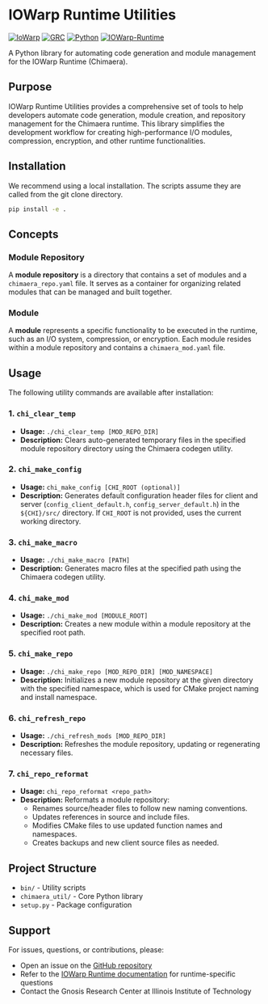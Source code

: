 # IOWarp Runtime Utilities

[![IoWarp](https://img.shields.io/badge/IoWarp-GitHub-blue.svg)](http://github.com/iowarp)
[![GRC](https://img.shields.io/badge/GRC-Website-blue.svg)](https://grc.iit.edu/)
[![Python](https://img.shields.io/badge/Python-3.7+-yellow.svg)](https://www.python.org/)
[![IOWarp-Runtime](https://img.shields.io/badge/IOWarp-Runtime-purple.svg)](https://github.com/iowarp/iowarp-runtime)

A Python library for automating code generation and module management for the IOWarp Runtime (Chimaera).

## Purpose

IOWarp Runtime Utilities provides a comprehensive set of tools to help developers automate code generation, module creation, and repository management for the Chimaera runtime. This library simplifies the development workflow for creating high-performance I/O modules, compression, encryption, and other runtime functionalities.

## Installation

We recommend using a local installation. The scripts assume they are called from the git clone directory.
```bash
pip install -e .
```

## Concepts

### Module Repository
A **module repository** is a directory that contains a set of modules and a `chimaera_repo.yaml` file. It serves as a container for organizing related modules that can be managed and built together.

### Module
A **module** represents a specific functionality to be executed in the runtime, such as an I/O system, compression, or encryption. Each module resides within a module repository and contains a `chimaera_mod.yaml` file.

## Usage

The following utility commands are available after installation:

### 1. `chi_clear_temp`
- **Usage:** `./chi_clear_temp [MOD_REPO_DIR]`
- **Description:** Clears auto-generated temporary files in the specified module repository directory using the Chimaera codegen utility.

### 2. `chi_make_config`
- **Usage:** `chi_make_config [CHI_ROOT (optional)]`
- **Description:** Generates default configuration header files for client and server (`config_client_default.h`, `config_server_default.h`) in the `${CHI}/src/` directory. If `CHI_ROOT` is not provided, uses the current working directory.

### 3. `chi_make_macro`
- **Usage:** `./chi_make_macro [PATH]`
- **Description:** Generates macro files at the specified path using the Chimaera codegen utility.

### 4. `chi_make_mod`
- **Usage:** `./chi_make_mod [MODULE_ROOT]`
- **Description:** Creates a new module within a module repository at the specified root path.

### 5. `chi_make_repo`
- **Usage:** `./chi_make_repo [MOD_REPO_DIR] [MOD_NAMESPACE]`
- **Description:** Initializes a new module repository at the given directory with the specified namespace, which is used for CMake project naming and install namespace.

### 6. `chi_refresh_repo`
- **Usage:** `./chi_refresh_mods [MOD_REPO_DIR]`
- **Description:** Refreshes the module repository, updating or regenerating necessary files.

### 7. `chi_repo_reformat`
- **Usage:** `chi_repo_reformat <repo_path>`
- **Description:** Reformats a module repository:
  - Renames source/header files to follow new naming conventions.
  - Updates references in source and include files.
  - Modifies CMake files to use updated function names and namespaces.
  - Creates backups and new client source files as needed.

## Project Structure

- `bin/` - Utility scripts
- `chimaera_util/` - Core Python library
- `setup.py` - Package configuration


## Support

For issues, questions, or contributions, please:
- Open an issue on the [GitHub repository](https://github.com/iowarp/iowarp-runtime-util)
- Refer to the [IOWarp Runtime documentation](https://github.com/iowarp/iowarp-runtime) for runtime-specific questions
- Contact the Gnosis Research Center at Illinois Institute of Technology

